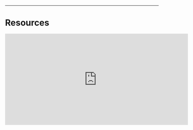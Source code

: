 


---
# Resources

<iframe width="600" height="300" src="https://www.youtube.com/embed/oUJlLAdQGIk" title="How To Get Good At LeetCode" frameborder="0" allow="accelerometer; autoplay; clipboard-write; encrypted-media; gyroscope; picture-in-picture; web-share" allowfullscreen></iframe>